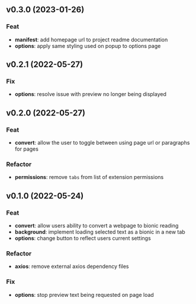 ## v0.3.0 (2023-01-26)

### Feat

- **manifest**: add homepage url to project readme documentation
- **options**: apply same styling used on popup to options page

## v0.2.1 (2022-05-27)

### Fix

- **options**: resolve issue with preview no longer being displayed

## v0.2.0 (2022-05-27)

### Feat

- **convert**: allow the user to toggle between using page url or paragraphs for pages

### Refactor

- **permissions**: remove `tabs` from list of extension permissions

## v0.1.0 (2022-05-24)

### Feat

- **convert**: allow users ability to convert a webpage to bionic reading
- **background**: implement loading selected text as a bionic in a new tab
- **options**: change button to reflect users current settings

### Refactor

- **axios**: remove external axios dependency files

### Fix

- **options**: stop preview text being requested on page load
